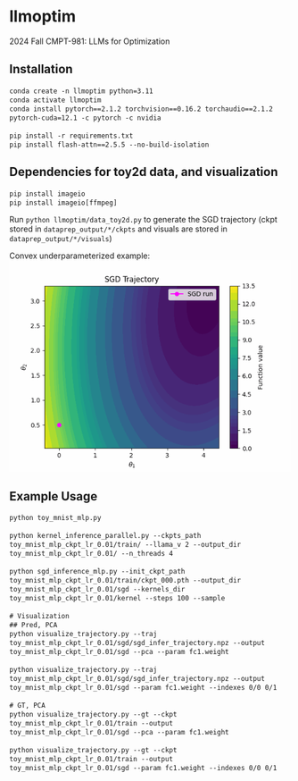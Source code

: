 # llmoptim
2024 Fall CMPT-981: LLMs for Optimization

## Installation
```
conda create -n llmoptim python=3.11
conda activate llmoptim
conda install pytorch==2.1.2 torchvision==0.16.2 torchaudio==2.1.2 pytorch-cuda=12.1 -c pytorch -c nvidia

pip install -r requirements.txt
pip install flash-attn==2.5.5 --no-build-isolation
```

## Dependencies for toy2d data, and visualization
```
pip install imageio
pip install imageio[ffmpeg]
```

Run `python llmoptim/data_toy2d.py` to generate the SGD trajectory (ckpt stored in `dataprep_output/*/ckpts` and visuals are stored in `dataprep_output/*/visuals`)

Convex underparameterized example:
![GIF animation](assets/convex_underparam.gif)

## Example Usage

```shell
python toy_mnist_mlp.py

python kernel_inference_parallel.py --ckpts_path toy_mnist_mlp_ckpt_lr_0.01/train/ --llama_v 2 --output_dir toy_mnist_mlp_ckpt_lr_0.01/ --n_threads 4

python sgd_inference_mlp.py --init_ckpt_path toy_mnist_mlp_ckpt_lr_0.01/train/ckpt_000.pth --output_dir toy_mnist_mlp_ckpt_lr_0.01/sgd --kernels_dir toy_mnist_mlp_ckpt_lr_0.01/kernel --steps 100 --sample

# Visualization
## Pred, PCA
python visualize_trajectory.py --traj toy_mnist_mlp_ckpt_lr_0.01/sgd/sgd_infer_trajectory.npz --output toy_mnist_mlp_ckpt_lr_0.01/sgd --pca --param fc1.weight

python visualize_trajectory.py --traj toy_mnist_mlp_ckpt_lr_0.01/sgd/sgd_infer_trajectory.npz --output toy_mnist_mlp_ckpt_lr_0.01/sgd --param fc1.weight --indexes 0/0 0/1

# GT, PCA
python visualize_trajectory.py --gt --ckpt toy_mnist_mlp_ckpt_lr_0.01/train --output toy_mnist_mlp_ckpt_lr_0.01/sgd --pca --param fc1.weight

python visualize_trajectory.py --gt --ckpt toy_mnist_mlp_ckpt_lr_0.01/train --output toy_mnist_mlp_ckpt_lr_0.01/sgd --param fc1.weight --indexes 0/0 0/1
```